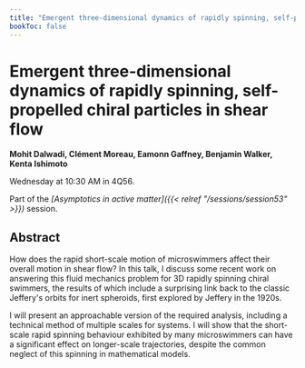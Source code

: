 ```yaml
---
title: "Emergent three-dimensional dynamics of rapidly spinning, self-propelled chiral particles in shear flow"
bookToc: false
---
```


# Emergent three-dimensional dynamics of rapidly spinning, self-propelled chiral particles in shear flow

**Mohit Dalwadi, Clément Moreau, Eamonn Gaffney, Benjamin Walker, Kenta Ishimoto**

Wednesday at 10:30 AM in 4Q56.

Part of the *[Asymptotics in active matter]({{< relref "/sessions/session53" >}})* session.

## Abstract

How does the rapid short-scale motion of microswimmers affect their overall motion in shear flow? In this talk, I discuss some recent work on answering this fluid mechanics problem for 3D rapidly spinning chiral swimmers, the results of which include a surprising link back to the classic Jeffery's orbits for inert spheroids, first explored by Jeffery in the 1920s.

I will present an approachable version of the required analysis, including a technical method of multiple scales for systems. I will show that the short-scale rapid spinning behaviour exhibited by many microswimmers can have a significant effect on longer-scale trajectories, despite the common neglect of this spinning in mathematical models.


